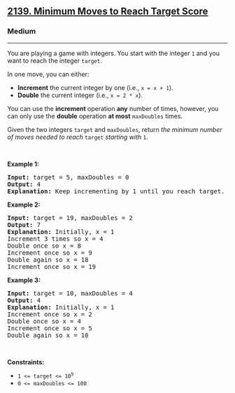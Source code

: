 <h2><a href="https://leetcode.com/problems/minimum-moves-to-reach-target-score/">2139. Minimum Moves to Reach Target Score</a></h2><h3>Medium</h3><hr><div><p>You are playing a game with integers. You start with the integer <code>1</code> and you want to reach the integer <code>target</code>.</p>

<p>In one move, you can either:</p>

<ul>
	<li><strong>Increment</strong> the current integer by one (i.e., <code>x = x + 1</code>).</li>
	<li><strong>Double</strong> the current integer (i.e., <code>x = 2 * x</code>).</li>
</ul>

<p>You can use the <strong>increment</strong> operation <strong>any</strong> number of times, however, you can only use the <strong>double</strong> operation <strong>at most</strong> <code>maxDoubles</code> times.</p>

<p>Given the two integers <code>target</code> and <code>maxDoubles</code>, return <em>the minimum number of moves needed to reach </em><code>target</code><em> starting with </em><code>1</code>.</p>

<p>&nbsp;</p>
<p><strong>Example 1:</strong></p>

<pre><strong>Input:</strong> target = 5, maxDoubles = 0
<strong>Output:</strong> 4
<strong>Explanation:</strong> Keep incrementing by 1 until you reach target.
</pre>

<p><strong>Example 2:</strong></p>

<pre><strong>Input:</strong> target = 19, maxDoubles = 2
<strong>Output:</strong> 7
<strong>Explanation:</strong> Initially, x = 1
Increment 3 times so x = 4
Double once so x = 8
Increment once so x = 9
Double again so x = 18
Increment once so x = 19
</pre>

<p><strong>Example 3:</strong></p>

<pre><strong>Input:</strong> target = 10, maxDoubles = 4
<strong>Output:</strong> 4
<strong>Explanation:</strong><b> </b>Initially, x = 1
Increment once so x = 2
Double once so x = 4
Increment once so x = 5
Double again so x = 10
</pre>

<p>&nbsp;</p>
<p><strong>Constraints:</strong></p>

<ul>
	<li><code>1 &lt;= target &lt;= 10<sup>9</sup></code></li>
	<li><code>0 &lt;= maxDoubles &lt;= 100</code></li>
</ul>
</div>